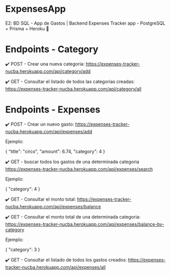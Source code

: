 # ExpensesApp
E2: BD SQL - App de Gastos | Backend
Expenses Tracker app - PostgreSQL + Prisma + Heroku :rocket:


# Endpoints - Category

:heavy_check_mark: POST - Crear una nueva categoria:
https://expenses-tracker-nucba.herokuapp.com/api/category/add 

:heavy_check_mark: GET - Consultar el listado de todos las categorias creadas:
https://expenses-tracker-nucba.herokuapp.com/api/category/all 


# Endpoints - Expenses

:heavy_check_mark: POST - Crear un nuevo gasto:
https://expenses-tracker-nucba.herokuapp.com/api/expenses/add

Ejemplo:

{   "title": "circo",
    "amount": 6.74,
    "category": 4
}


:heavy_check_mark: GET - buscar todos los gastos de una determinada categoria
https://expenses-tracker-nucba.herokuapp.com/api/expenses/search

Ejemplo:

{
    "category": 4
}
 
:heavy_check_mark: GET - Consultar el monto total:
https://expenses-tracker-nucba.herokuapp.com/api/expenses/balance

 
:heavy_check_mark: GET - Consultar el monto total de una determinada categoria:
https://expenses-tracker-nucba.herokuapp.com/api/expenses/balance-by-category

Ejemplo:

{
    "category": 3
}


:heavy_check_mark: GET - Consultar el listado de todos los gastos creados:
https://expenses-tracker-nucba.herokuapp.com/api/expenses/all

